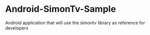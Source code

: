 # Android-SimonTv-Sample
Android application that will use the simontv library as reference for developers
